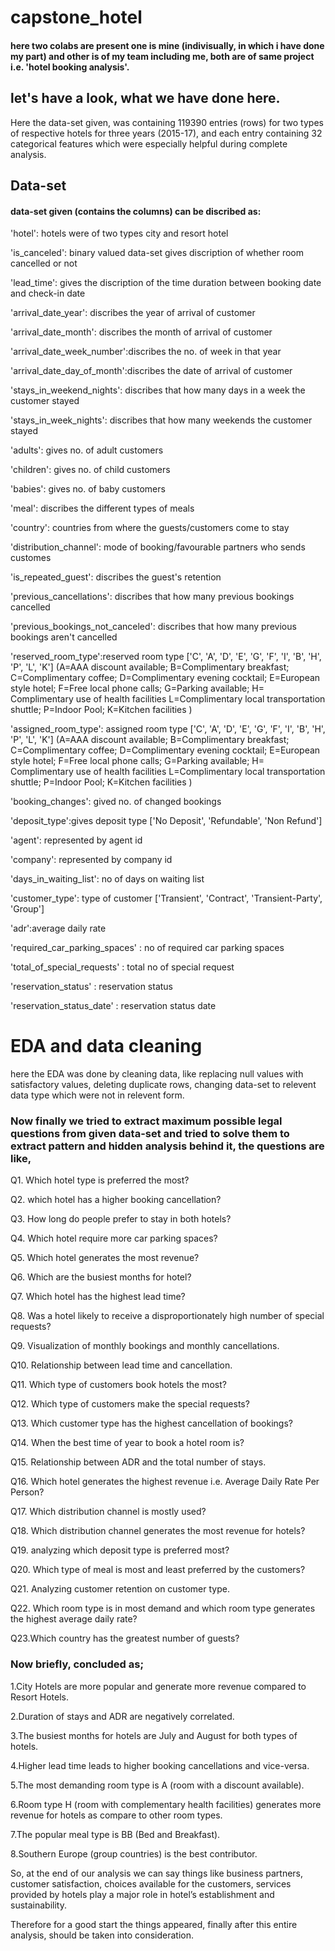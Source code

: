 # capstone_hotel

#### here two colabs are present one is mine (indivisually, in which i have done my part) and other is of my team including me, both are of same project i.e. 'hotel booking analysis'.

## let's have a look, what we have done here.

Here the data-set given, was containing 119390 entries (rows) for two types of respective hotels for three years (2015-17), and each entry containing 32 categorical features which were especially helpful during complete analysis.
## Data-set
#### data-set given (contains the columns) can be discribed as:

'hotel': hotels were of two types city and resort hotel

'is_canceled': binary valued data-set gives discription of whether room cancelled or not

'lead_time': gives the discription of the time duration between booking date and check-in date

'arrival_date_year': discribes the year of arrival of customer

'arrival_date_month': discribes the month of arrival of customer

'arrival_date_week_number':discribes the no. of week in that year

'arrival_date_day_of_month':discribes the date of arrival of customer

'stays_in_weekend_nights': discribes that how many days in a week the customer stayed

'stays_in_week_nights': discribes that how many weekends the customer stayed

'adults': gives no. of adult customers

'children': gives no. of child customers

'babies': gives no. of baby customers

'meal': discribes the different types of meals

'country': countries from where the guests/customers come to stay

'distribution_channel': mode of booking/favourable partners who sends customes

'is_repeated_guest': discribes the guest's retention

'previous_cancellations': discribes that how many previous bookings cancelled

'previous_bookings_not_canceled': discribes that how many previous bookings aren't cancelled

'reserved_room_type':reserved room type ['C', 'A', 'D', 'E', 'G', 'F', 'I', 'B', 'H', 'P', 'L', 'K'] (A=AAA discount available; B=Complimentary breakfast; 
C=Complimentary coffee; D=Complimentary evening cocktail; E=European style hotel; F=Free local phone calls; G=Parking available; H= Complimentary use of health facilities L=Complimentary local transportation shuttle; P=Indoor Pool; K=Kitchen facilities )

'assigned_room_type': assigned room type ['C', 'A', 'D', 'E', 'G', 'F', 'I', 'B', 'H', 'P', 'L', 'K'] (A=AAA discount available; B=Complimentary breakfast; C=Complimentary coffee; D=Complimentary evening cocktail; E=European style hotel; F=Free local phone calls; G=Parking available; H= Complimentary use of health facilities L=Complimentary local transportation shuttle; P=Indoor Pool; K=Kitchen facilities )

'booking_changes': gived no. of changed bookings

'deposit_type':gives deposit type ['No Deposit', 'Refundable', 'Non Refund']

'agent': represented by agent id

'company': represented by company id

'days_in_waiting_list': no of days on waiting list

'customer_type': type of customer ['Transient', 'Contract', 'Transient-Party', 'Group']

'adr':average daily rate

'required_car_parking_spaces' : no of required car parking spaces

'total_of_special_requests' : total no of special request

'reservation_status' : reservation status

'reservation_status_date' : reservation status date
       
# EDA and data cleaning

here the EDA was done by cleaning data, like replacing null values with satisfactory values, deleting duplicate rows, changing data-set to relevent data type which were not in relevent form.

### Now finally we tried to extract maximum possible legal questions from given data-set and tried to solve them to extract pattern and hidden analysis behind it, the questions are like,

Q1. Which hotel type is preferred the most?

Q2. which hotel has a higher booking cancellation?

Q3. How long do people prefer to stay in both hotels?

Q4. Which hotel require more car parking spaces?

Q5. Which hotel generates the most revenue?

Q6. Which are the busiest months for hotel?

Q7. Which hotel has the highest lead time?

Q8. Was a hotel likely to receive a disproportionately high number of special requests?

Q9. Visualization of monthly bookings and monthly cancellations.

Q10. Relationship between lead time and cancellation.

Q11. Which type of customers book hotels the most?

Q12. Which type of customers make the special requests?

Q13. Which customer type has the highest cancellation of bookings?

Q14. When the best time of year to book a hotel room is?

Q15. Relationship between ADR and the total number of stays.

Q16. Which hotel generates the highest revenue i.e. Average Daily Rate Per Person?

Q17. Which distribution channel is mostly used?

Q18. Which distribution channel generates the most revenue for hotels?

Q19. analyzing which deposit type is preferred most?

Q20. Which type of meal is most and least preferred by the customers?

Q21. Analyzing customer retention on customer type.

Q22. Which room type is in most demand and which room type generates the highest average daily rate?

Q23.Which country has the greatest number of guests?

### Now briefly, concluded as;

1.City Hotels are more popular and generate more revenue compared to Resort Hotels. 

2.Duration of stays and ADR are negatively correlated.

3.The busiest months for hotels are July and August for both types of hotels.

4.Higher lead time leads to higher booking cancellations and vice-versa.

5.The most demanding room type is A (room with a discount available).

6.Room type H (room with complementary health facilities) generates more revenue for hotels as compare to other room types.

7.The popular meal type is BB (Bed and Breakfast).

8.Southern Europe (group countries) is the best contributor.

So, at the end of our analysis we can say things like business partners, customer satisfaction, choices available for the customers, services provided by hotels play a major role in hotel’s establishment and sustainability.

Therefore for a good start the things appeared, finally after this entire analysis, should be taken into consideration.
